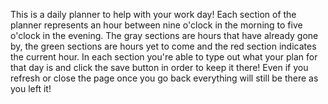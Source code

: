 This is a daily planner to help with your work day! Each section of the planner represents an hour between nine o'clock in the morning to five o'clock in the evening. The gray sections are hours that have already gone by, the green sections are hours yet to come and the red section indicates the current hour. In each section you're able to type out what your plan for that day is and click the save button in order to keep it there! Even if you refresh or close the page once you go back everything will still be there as you left it!
